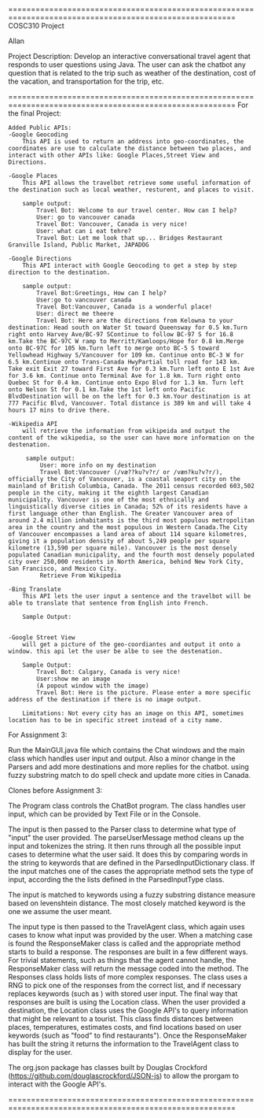 ========================================================================================================
COSC310 Project

Allan
	
Project Description: 
        Develop an interactive conversational travel agent that responds to user questions using Java. The user can ask the chatbot any question that is related to the trip such as weather of the destination, cost of the vacation, and transportation for the trip, etc. 
	 
========================================================================================================
For the final Project:

	Added Public APIs:
	-Google Geocoding
		This API is used to return an address into geo-coordinates, the coordinates are use to calculate the distance between two places, and interact with other APIs like: Google Places,Street View and Directions.

	-Google Places 
		This API allows the travelbot retrieve some useful information of the destination such as local weather, resturent, and places to visit.

		sample output:
			Travel Bot:	Welcome to our travel center. How can I help?
			User: go to vancouver canada
			Travel Bot: Vancouver, Canada is very nice!
			User: what can i eat tehre?
			Travel Bot: Let me look that up... Bridges Restaurant Granville Island, Public Market, JAPADOG

	-Google Directions
		This API interact with Google Geocoding to get a step by step direction to the destination.

		sample output:
			Travel Bot:Greetings, How can I help?
			User:go to vancouver canada
			Travel Bot:Vancouver, Canada is a wonderful place!	
			User: direct me theere	
			Travel Bot: Here are the directions from Kelowna to your destination: Head south on Water St toward Queensway for 0.5 km.Turn right onto Harvey Ave/BC-97 SContinue to follow BC-97 S for 16.8 km.Take the BC-97C W ramp to Merritt/Kamloops/Hope for 0.8 km.Merge onto BC-97C for 105 km.Turn left to merge onto BC-5 S toward Yellowhead Highway S/Vancouver for 109 km. Continue onto BC-3 W for 6.5 km.Continue onto Trans-Canada HwyPartial toll road for 143 km. Take exit Exit 27 toward First Ave for 0.3 km.Turn left onto E 1st Ave for 3.6 km. Continue onto Terminal Ave for 1.8 km. Turn right onto Quebec St for 0.4 km. Continue onto Expo Blvd for 1.3 km. Turn left onto Nelson St for 0.1 km.Take the 1st left onto Pacific BlvdDestination will be on the left for 0.3 km.Your destination is at 777 Pacific Blvd, Vancouver. Total distance is 389 km and will take 4 hours 17 mins to drive there.

	-Wikipedia API    
		will retrieve the information from wikipeida and output the content of the wikipedia, so the user can have more information on the destenation.

		 sample output:
			 User: more info on my destination
			 Travel Bot:Vancouver (/væ??ku?v?r/ or /væn?ku?v?r/), officially the City of Vancouver, is a coastal seaport city on the mainland of British Columbia, Canada. The 2011 census recorded 603,502 people in the city, making it the eighth largest Canadian municipality. Vancouver is one of the most ethnically and linguistically diverse cities in Canada; 52% of its residents have a first language other than English. The Greater Vancouver area of around 2.4 million inhabitants is the third most populous metropolitan area in the country and the most populous in Western Canada.The City of Vancouver encompasses a land area of about 114 square kilometres, giving it a population density of about 5,249 people per square kilometre (13,590 per square mile). Vancouver is the most densely populated Canadian municipality, and the fourth most densely populated city over 250,000 residents in North America, behind New York City, San Francisco, and Mexico City.
			 Retrieve From Wikipedia

	-Bing Translate
		This API lets the user input a sentence and the travelbot will be able to translate that sentence from English into French.

		Sample Output:
			

	-Google Street View 
		will get a picture of the geo-coordiantes and output it onto a window. this api let the user be albe to see the destenation. 
		
		Sample Output:
			Travel Bot: Calgary, Canada is very nice!
			User:show me an image
			(A popout window with the image)
			Travel Bot: Here is the picture. Please enter a more specific address of the destination if there is no image output.

		Limitations: Not every city has an image on this API, sometimes location has to be in specific street instead of a city name. 

For Assignment 3:

Run the MainGUI.java file which contains the Chat windows and the main class which handles user input and output. Also a minor change in the Parsers and add more destinations and more replies for the chatbot. using fuzzy substring match to do spell check and update more cities in Canada.

Clones before Assignment 3:

The Program class controls the ChatBot program. The class handles user input, which can be provided by Text File or in the Console. 

The input is then passed to the Parser class to determine what type of "input" the user provided. The parseUserMessage method cleans up the input and tokenizes the string. It then runs through all the possible input cases to determine what the user said. It does this by comparing words in the string to keywords that are defined in the ParsedInputDictionary class. If the input matches one of the cases the appropriate method sets the type of input, according the the lists defined in the ParsedInputType class.

The input is matched to keywords using a fuzzy substring distance measure based on levenshtein distance. The most closely matched keyword is the one we assume the user meant.

The input type is then passed to the TravelAgent class, which again uses cases to know what input was provided by the user. When a matching case is found the ResponseMaker class is called and the appropriate method starts to build a response. The responses are built in a few different ways. For trivial statements, such as things that the agent cannot handle, the ResponseMaker class will return the message coded into the method. The Responses class holds lists of more complex responses. The class uses a RNG to pick one of the responses from the correct list, and if necessary replaces keywords (such as <Dest>) with stored user input. The final way that responses are built is using the Location class. When the user provided a destination, the Location class uses the Google API's to query information that might be relevant to a tourist. This class finds distances between places, temperatures, estimates costs, and find locations based on user keywords (such as "food" to find restaurants"). Once the ResponseMaker has built the string it returns the information to the TravelAgent class to display for the user.

The org.json package has classes built by Douglas Crockford (https://github.com/douglascrockford/JSON-js) to allow the prorgam to interact with the Google API's.

========================================================================================================
